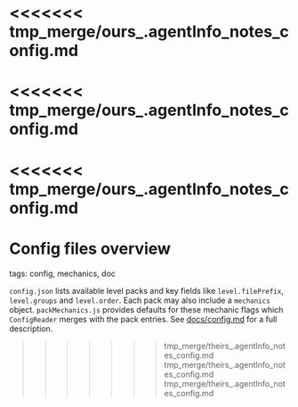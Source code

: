 <<<<<<< tmp_merge/ours_.agentInfo_notes_config.md
=======
<<<<<<< tmp_merge/ours_.agentInfo_notes_config.md
=======
<<<<<<< tmp_merge/ours_.agentInfo_notes_config.md
=======
# Config files overview

tags: config, mechanics, doc

`config.json` lists available level packs and key fields like `level.filePrefix`, `level.groups` and `level.order`. Each pack may also include a `mechanics` object. `packMechanics.js` provides defaults for these mechanic flags which `ConfigReader` merges with the pack entries. See [docs/config.md](../docs/config.md) for a full description.
>>>>>>> tmp_merge/theirs_.agentInfo_notes_config.md
>>>>>>> tmp_merge/theirs_.agentInfo_notes_config.md
>>>>>>> tmp_merge/theirs_.agentInfo_notes_config.md
